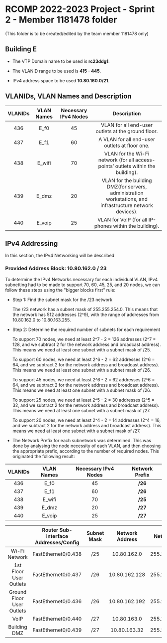 RCOMP 2022-2023 Project - Sprint 2 - Member 1181478 folder
===========================================
(This folder is to be created/edited by the team member 1181478 only)

## Building E

* The VTP Domain name to be used is **rc23ddg1**.

* The VLANID range to be used is **415 - 445**.

* IPv4 address space to be used **10.80.160.0/21**.

## VLANIDs, VLAN Names and Description

| **VLANIDs** | **VLAN Names** | **Necessary IPv4 Nodes** |                                              **Description**                                               |
|:-----------:|:--------------:|:------------------------:|:----------------------------------------------------------------------------------------------------------:|
|     436     |      E_f0      |            45            |                             VLAN for all end-user outlets at the ground floor.                             |
|     437     |      E_f1      |            60            |                               A VLAN for all end-user outlets at floor one.                                |
|     438     |     E_wifi     |            70            |              VLAN for the Wi-Fi network (for all access-points’ outlets within the building).              |
|     439     |     E_dmz      |            20            |  VLAN for the building DMZ(for servers, administration workstations, and infrastructure network devices).  |
|     440     |     E_voip     |            25            |                           VLAN for VoIP (for all IP-phones within the building).                           |

## IPv4 Addressing

In this section, the IPv4 Networking will be described

### Provided Address Block: 10.80.162.0 / 23 ###

To determine the IPv4 Networks necessary for each individual VLAN, IPv4 subnetting had to be made to support 70, 60, 45, 25, and 20 nodes, we can follow these steps using the "bigger blocks first" rule:

- Step 1: Find the subnet mask for the /23 network

  The /23 network has a subnet mask of 255.255.254.0. This means that the network has 512 addresses (2^9),
  with the range of addresses from 10.80.162.0 to 10.80.163.255.


- Step 2: Determine the required number of subnets for each requirement

  To support 70 nodes, we need at least 2^7 - 2 = 126 addresses (2^7 = 128, and we subtract 2 for the network address and broadcast address).
  This means we need at least one subnet with a subnet mask of /25.

  To support 60 nodes, we need at least 2^6 - 2 = 62 addresses (2^6 = 64, and we subtract 2 for the network address and broadcast address).
  This means we need at least one subnet with a subnet mask of /26.

  To support 45 nodes, we need at least 2^6 - 2 = 62 addresses (2^6 = 64, and we subtract 2 for the network address and broadcast address).
  This means we need at least one subnet with a subnet mask of /26.

  To support 25 nodes, we need at least 2^5 - 2 = 30 addresses (2^5 = 32, and we subtract 2 for the network address and broadcast address).
  This means we need at least one subnet with a subnet mask of /27.

  To support 20 nodes, we need at least 2^4 - 2 = 14 addresses (2^4 = 16, and we subtract 2 for the network address and broadcast address).
  This means we need at least one subnet with a subnet mask of /27.

- The Network Prefix for each subnetwork was determined. This was done by analysing the node necessity of each VLAN, and then choosing the appropriate prefix, according to the number of required nodes.
  This originated the following result:


| **VLANIDs** | **VLAN Names** | **Necessary IPv4 Nodes** | **Network Prefix** |
|:-----------:|:--------------:|:------------------------:|:------------------:|
|     436     |      E_f0      |            45            |      **/26**       |
|     437     |      E_f1      |            60            |      **/26**       |
|     438     |     E_wifi     |            70            |      **/25**       |
|     439     |     E_dmz      |            20            |      **/27**       |
|     440     |     E_voip     |            25            |      **/27**       |


|                           | Router Sub-interface Addresses/Config |  Subnet Mask  | Network Address  |   Network Mask   | First Node Address(IPv4 Address) |  Broadcast Address  |  Usable Addresses  |  Required Addresses  |
|:-------------------------:|:-------------------------------------:|:-------------:|:----------------:|:----------------:|:--------------------------------:|:-------------------:|:------------------:|:--------------------:|
|       Wi-Fi Network       |          FastEthernet0/0.438          |      /25      |   10.80.162.0    | 255.255.255.128  |           10.80.162.1            |    10.80.162.127    |        126         |          70          |
|  1st Floor User Outlets   |          FastEthernet0/0.437          |      /26      |  10.80.162.128   | 255.255.255.192  |          10.80.162.129           |    10.80.162.191    |         62         |          60          |
| Ground Floor User Outlets |          FastEthernet0/0.436          |      /26      |  10.80.162.192   | 255.255.255.192  |          10.80.162.193           |    10.80.162.255    |         62         |          45          |
|           VoIP            |          FastEthernet0/0.440          |      /27      |   10.80.163.0    | 255.255.255.224  |           10.80.163.1            |    10.80.163.31     |         30         |          25          |
|       Building DMZ        |          FastEthernet0/0.439          |      /27      |   10.80.163.32   | 255.255.255.224  |           10.80.163.33           |    10.80.163.63     |         30         |          20          |

